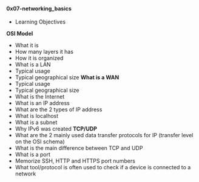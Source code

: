 #### 0x07-networking_basics
* Learning Objectives

**OSI Model**
- What it is
- How many layers it has
- How it is organized
- What is a LAN
- Typical usage
- Typical geographical size
**What is a WAN**
- Typical usage
- Typical geographical size
- What is the Internet
- What is an IP address
- What are the 2 types of IP address
- What is localhost
- What is a subnet
- Why IPv6 was created
**TCP/UDP**
- What are the 2 mainly used data transfer protocols for IP (transfer level on the OSI schema)
- What is the main difference between TCP and UDP
- What is a port
- Memorize SSH, HTTP and HTTPS port numbers
- What tool/protocol is often used to check if a device is connected to a network
